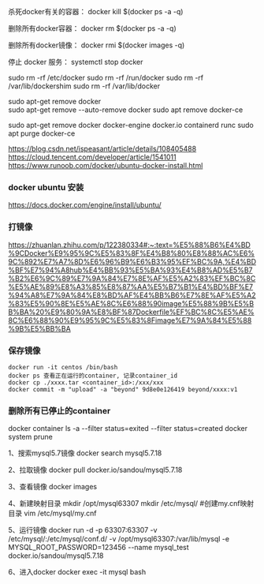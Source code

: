 

杀死docker有关的容器：
docker kill $(docker ps -a -q)

删除所有docker容器：
docker rm $(docker ps -a -q)

删除所有docker镜像：
docker rmi $(docker images -q)

停止 docker 服务：
systemctl stop docker

sudo rm -rf /etc/docker
sudo rm -rf /run/docker
sudo rm -rf /var/lib/dockershim
sudo rm -rf /var/lib/docker

sudo apt-get remove docker  
sudo apt-get remove --auto-remove docker
sudo apt remove docker-ce

sudo apt-get remove docker docker-engine docker.io containerd runc
sudo apt purge docker-ce

https://blog.csdn.net/ispeasant/article/details/108405488
https://cloud.tencent.com/developer/article/1541011
https://www.runoob.com/docker/ubuntu-docker-install.html



### docker ubuntu 安装
https://docs.docker.com/engine/install/ubuntu/

### 打镜像
https://zhuanlan.zhihu.com/p/122380334#:~:text=%E5%88%B6%E4%BD%9CDocker%E9%95%9C%E5%83%8F%E4%B8%80%E8%88%AC%E6%9C%892%E7%A7%8D%E6%96%B9%E6%B3%95%EF%BC%9A,%E4%BD%BF%E7%94%A8hub%E4%BB%93%E5%BA%93%E4%B8%AD%E5%B7%B2%E6%9C%89%E7%9A%84%E7%8E%AF%E5%A2%83%EF%BC%8C%E5%AE%89%E8%A3%85%E8%87%AA%E5%B7%B1%E4%BD%BF%E7%94%A8%E7%9A%84%E8%BD%AF%E4%BB%B6%E7%8E%AF%E5%A2%83%E5%90%8E%E5%AE%8C%E6%88%90image%E5%88%9B%E5%BB%BA%20%E9%80%9A%E8%BF%87Dockerfile%EF%BC%8C%E5%AE%8C%E6%88%90%E9%95%9C%E5%83%8Fimage%E7%9A%84%E5%88%9B%E5%BB%BA




### 保存镜像
```
docker run -it centos /bin/bash
docker ps 查看正在运行的container, 记录container_id
docker cp ./xxxx.tar <container_id>:/xxx/xxx
docker commit -m "upload" -a "beyond" 9d8e0e126419 beyond/xxxx:v1
```



### 删除所有已停止的container
docker container ls -a --filter status=exited --filter status=created
docker system prune



1、搜索mysql5.7镜像
docker search mysql5.7.18

2、拉取镜像
docker pull docker.io/sandou/mysql5.7.18

3、查看镜像
docker images

4、新建映射目录
mkdir /opt/mysql63307
mkdir /etc/mysql/   #创建my.cnf映射目录
vim /etc/mysql/my.cnf

5、运行镜像
docker run -d -p 63307:63307 -v /etc/mysql/:/etc/mysql/conf.d/ -v /opt/mysql63307:/var/lib/mysql -e MYSQL_ROOT_PASSWORD=123456 --name mysql_test docker.io/sandou/mysql5.7.18

6、进入docker
docker exec -it mysql bash


